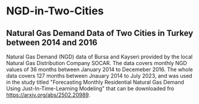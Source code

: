 # NGD-in-Two-Cities
## Natural Gas Demand Data of Two Cities in Turkey between 2014 and 2016

Natural Gas Demand (NGD) data of Bursa and Kayseri provided by the local Natural Gas Distribution Company SOCAR. 
The data covers monthly NGD values of 36 months between January 2014 to Decemeber 2016.
The whole data covers 127 months between Jnauary 2014 to July 2023, and was used in the study titled "Forecasting Monthly Residential Natural Gas Demand Using Just-In-Time-Learning Modeling" that can be downloaded fro https://arxiv.org/abs/2502.20989. 

